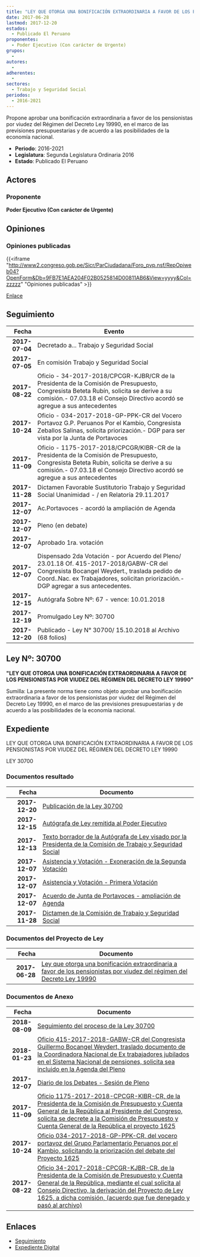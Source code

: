 ```yaml
---
title: "LEY QUE OTORGA UNA BONIFICACIÓN EXTRAORDINARIA A FAVOR DE LOS PENSIONISTAS POR VIUDEZ DEL RÉGIMEN DEL DECRETO LEY 19990"
date: 2017-06-28
lastmod: 2017-12-20
estados: 
  - Publicado El Peruano
proponentes: 
  - Poder Ejecutivo (Con carácter de Urgente)
grupos: 
  - 
autores: 
  - 
adherentes: 
  - 
sectores: 
  - Trabajo y Seguridad Social
periodos: 
  - 2016-2021
---
```


Propone aprobar una bonificación extraordinaria a favor de los pensionistas por viudez del Régimen del Decreto Ley 19990, en el marco de las previsiones presupuestarias y de acuerdo a las posibilidades de la economía nacional.

- **Periodo**: 2016-2021
- **Legislatura**: Segunda Legislatura Ordinaria 2016
- **Estado**: Publicado El Peruano

## Actores

### Proponente

**Poder Ejecutivo (Con carácter de Urgente)**


## Opiniones

### Opiniones publicadas

{{<iframe "http://www2.congreso.gob.pe/Sicr/ParCiudadana/Foro_pvp.nsf/RepOpiweb04?OpenForm&Db=9FB7E1AEA204F02B0525814D00811AB6&View=yyyy&Col=zzzzz" "Opiniones publicadas" >}}

[Enlace](http://www2.congreso.gob.pe/Sicr/ParCiudadana/Foro_pvp.nsf/RepOpiweb04?OpenForm&Db=9FB7E1AEA204F02B0525814D00811AB6&View=yyyy&Col=zzzzz)

## Seguimiento

| Fecha | Evento |
|------:|--------|
| **2017-07-04** | Decretado a... Trabajo y Seguridad Social|
| **2017-07-05** | En comisión Trabajo y Seguridad Social|
| **2017-08-22** | Oficio - 34-2017-2018/CPCGR-KJBR/CR de la Presidenta de la Comisión de Presupuesto, Congresista Beteta Rubín, solicita se derive a su comisión.- 07.03.18 el Consejo Directivo acordó se agregue a sus antecedentes|
| **2017-10-24** | Oficio - 034-2017-2018-GP-PPK-CR del Vocero Portavoz G.P. Peruanos Por el Kambio, Congresista Zeballos Salinas, solicita priorización.- DGP para ser vista por la Junta de Portavoces|
| **2017-11-09** | Oficio - 1175-2017-2018/CPCGR/KIBR-CR de la Presidenta de la Comisión de Presupuesto, Congresista Beteta Rubín, solicita se derive a su comisión.- 07.03.18 el Consejo Directivo acordó se agregue a sus antecedentes|
| **2017-11-28** | Dictamen Favorable Sustitutorio Trabajo y Seguridad Social Unanimidad - / en Relatoría 29.11.2017|
| **2017-12-07** | Ac.Portavoces - acordó la ampliación de Agenda|
| **2017-12-07** | Pleno (en debate)|
| **2017-12-07** | Aprobado 1ra. votación|
| **2017-12-07** | Dispensado 2da Votación - por Acuerdo del Pleno/ 23.01.18 Of. 415-2017-2018/GABW-CR del Congresista Bocangel Weydert., traslada pedido de Coord..Nac. ex Trabajadores, solicitan priorización.- DGP agregar a sus antecedentes.|
| **2017-12-15** | Autógrafa Sobre Nº: 67 - vence: 10.01.2018|
| **2017-12-19** | Promulgado Ley Nº: 30700|
| **2017-12-20** | Publicado - Ley N° 30700/ 15.10.2018 al Archivo (68 folios)|

## Ley Nº: 30700

**"LEY QUE OTORGA UNA BONIFICACIÓN EXTRAORDINARIA A FAVOR DE LOS PENSIONISTAS POR VIUDEZ DEL RÉGIMEN DEL DECRETO LEY 19990"**

Sumilla: La presente norma tiene como objeto aprobar una bonificación extraordinaria a favor de los pensionistas por viudez del Régimen del Decreto Ley 19990, en el marco de las previsiones presupuestarias y de acuerdo a las posibilidades de la economía nacional.


## Expediente

LEY QUE OTORGA UNA BONIFICACIÓN EXTRAORDINARIA A FAVOR DE LOS PENSIONISTAS POR VIUDEZ DEL RÉGIMEN DEL DECRETO LEY 19990

LEY 30700


### Documentos resultado

| Fecha | Documento |
|------:|--------|
| **2017-12-20** | [Publicación de la Ley 30700](http://www.leyes.congreso.gob.pe/Documentos/2016_2021/ADLP/Normas_Legales/30700-LEY.pdf) |
| **2017-12-15** | [Autógrafa de Ley remitida al Poder Ejecutivo](http://www.leyes.congreso.gob.pe/Documentos/2016_2021/ADLP/Texto_Aprobado/AU0162520171215.pdf) |
| **2017-12-13** | [Texto borrador de la Autógrafa de Ley visado por la Presidenta de la Comisión de Trabajo y Seguridad Social](http://www.leyes.congreso.gob.pe/Documentos/2016_2021/Texto_Borrador_de_Autografa/BAU0162520171213.pdf) |
| **2017-12-07** | [Asistencia y Votación - Exoneración de la Segunda Votación](http://www.leyes.congreso.gob.pe/Documentos/2016_2021/Asistencia_y_Votacion/Proyectos_de_Ley/Exoneracion_de_Segunda_Votacion/ESV0162520171207..pdf) |
| **2017-12-07** | [Asistencia y Votación - Primera Votación](http://www.leyes.congreso.gob.pe/Documentos/2016_2021/Asistencia_y_Votacion/Proyectos_de_Ley/AV0162520171207..pdf) |
| **2017-12-07** | [Acuerdo de Junta de Portavoces - ampliación de Agenda](http://www.leyes.congreso.gob.pe/Documentos/2016_2021/Acuerdos/Junta_Portavoces/AJP0162520171207.PDF) |
| **2017-11-28** | [Dictamen de la Comisión de Trabajo y Seguridad Social](http://www.leyes.congreso.gob.pe/Documentos/2016_2021/Dictamenes/Proyectos_de_Ley/01625DC22MAY20171128..pdf) |

### Documentos del Proyecto de Ley

| Fecha | Documento |
|------:|--------|
| **2017-06-28** | [Ley que otorga una bonificación extraordinaria a favor de los pensionistas por viudez del régimen del Decreto Ley 19990](http://www.leyes.congreso.gob.pe/Documentos/2016_2021/Proyectos_de_Ley_y_de_Resoluciones_Legislativas/PL0162520170628..pdf) |

### Documentos de Anexo

| Fecha | Documento |
|------:|--------|
| **2018-08-09** | [Seguimiento del proceso de la Ley 30700](http://www.leyes.congreso.gob.pe/Documentos/2016_2021/Seguimiento_de_Proyectos_de_Ley/01625PL20180809.pdf) |
| **2018-01-23** | [Oficio 415-2017-2018-GABW-CR del Congresista Guillermo Bocangel Weydert, traslado documento de la Coordinadora Nacional de Ex trabajadores jubilados en el Sistema Nacional de pensiones, solicita sea incluido en la Agenda del Pleno](http://www.leyes.congreso.gob.pe/Documentos/2016_2021/Oficios/Congresistas/OFICIO-415-2017-2018-GABW-CR.pdf) |
| **2017-12-07** | [Diario de los Debates - Sesión de Pleno](http://www.leyes.congreso.gob.pe/Documentos/2016_2021/ADLP/Diario_Debates/30700-TDD.pdf) |
| **2017-11-09** | [Oficio 1175-2017-2018-CPCGR-KIBR-CR, de la Presidenta de la Comisión de Presupuesto y Cuenta General de la República al Presidente del Congreso, solicita se decrete a la Comisión de Presupuesto y Cuenta General de la República el proyecto 1625](http://www.leyes.congreso.gob.pe/Documentos/2016_2021/Oficios/Comisiones_Ordinarias/OFICIO-1175-2017-2018-CPCGR-KJBR-CR..pdf) |
| **2017-10-24** | [Oficio 034-2017-2018-GP-PPK-CR, del vocero portavoz del Grupo Parlamentario Peruanos por el Kambio, solicitando la priorización del debate del Proyecto 1625](http://www.leyes.congreso.gob.pe/Documentos/2016_2021/Oficios/Congresistas/OFICIO-034-2017-2018-GP-PPK-CR.PDF) |
| **2017-08-22** | [Oficio 34-2017-2018-CPCGR-KJBR-CR, de la Presidenta de la Comisión de Presupuesto y Cuenta General de la República, mediante el cual solicita al Consejo Directivo, la derivación del Proyecto de Ley 1625, a dicha comisión, (acuerdo que fue denegado y pasó al archivo)](http://www.leyes.congreso.gob.pe/Documentos/2016_2021/Oficios/Comisiones_Ordinarias/OFICIO-34-2017-2018-CPCGR-KJBR-CR..pdf) |

## Enlaces 

- [Seguimiento](http://www2.congreso.gob.pe/Sicr/TraDocEstProc/CLProLey2016.nsf/f7fff46988ca05b1052578e100829cc7/eb2e40414dfca63705258150005c9fbb?OpenDocument)
- [Expediente Digital](http://www2.congreso.gob.pe/Sicr/TraDocEstProc/CLProLey2016.nsf/f7fff46988ca05b1052578e100829cc7/eb2e40414dfca63705258150005c9fbb?OpenDocument&Click=05257FB7005EB655.eb71d0cf91d8294e05256cdf006b5706/$Body/0.1C6C)
